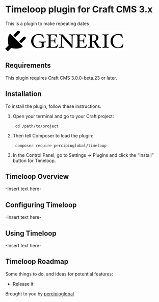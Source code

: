 # Timeloop plugin for Craft CMS 3.x

This is a plugin to make repeating dates

![Screenshot](resources/img/plugin-logo.png)

## Requirements

This plugin requires Craft CMS 3.0.0-beta.23 or later.

## Installation

To install the plugin, follow these instructions.

1. Open your terminal and go to your Craft project:

        cd /path/to/project

2. Then tell Composer to load the plugin:

        composer require percipioglobal/timeloop

3. In the Control Panel, go to Settings → Plugins and click the “Install” button for Timeloop.

## Timeloop Overview

-Insert text here-

## Configuring Timeloop

-Insert text here-

## Using Timeloop

-Insert text here-

## Timeloop Roadmap

Some things to do, and ideas for potential features:

* Release it

Brought to you by [percipioglobal](https://percipio.london)
